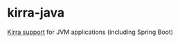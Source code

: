 # kirra-java
[Kirra support](https://github.com/abstratt/kirra) for JVM applications (including Spring Boot)

